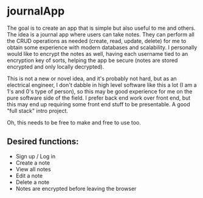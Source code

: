 # journalApp
The goal is to create an app that is simple but also useful to me and others. The idea is a journal app where users can take notes. They can perform all the CRUD operations as needed (create, read, update, delete) for me to obtain some experience with modern databases and scalability. I personally would like to encrypt the notes as well, having each username tied to an encryption key of sorts, helping the app be secure (notes are stored encrypted and only locally decrypted).

This is not a new or novel idea, and it's probably not hard, but as an electrical engineer, I don't dabble in high level software like this a lot (I am a 1's and 0's type of person), so this may be good experience for me on the pure software side of the field. I prefer back end work over front end, but this may end up requiring some front end stuff to be presentable. A good "full stack" intro project.

Oh, this needs to be free to make and free to use too.

## Desired functions:
- Sign up / Log in
- Create a note
- View all notes
- Edit a note
- Delete a note
- Notes are encrypted before leaving the browser
